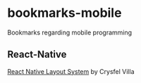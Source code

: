 # bookmarks-mobile

Bookmarks regarding mobile programming

## React-Native

[React Native Layout System](http://moduscreate.com/react-native-layout-system/) by Crysfel Villa
